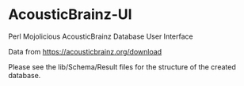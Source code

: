 # AcousticBrainz-UI
Perl Mojolicious AcousticBrainz Database User Interface

Data from https://acousticbrainz.org/download

Please see the lib/Schema/Result files for the structure of the created database.
